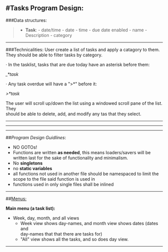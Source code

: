 #**Tasks Program Design:**
-------
###Data structures:
>- **Task**:
	- date/time
		- date
		- time
		- due date enabled
	- name
	- Description
	- category
-------
###Technicalities:
User create a list of tasks and apply a catagory to them.  They should be able to filter tasks by category.

&middot;  In the tasklist, tasks that are due today have an asterisk before them:

 *_\*task*

&middot;  Any task overdue will have a ">*" before it:

*\>\*task*

The user will scroll up/down the list using a windowed scroll pane of the list.  They  
 should be able to delete, add, and modify any tas that they select.

---

---

---

##*Program Design Guidlines*:

- NO GOTOs!
- Functions are written **as needed**, this means loaders/savers will be written last for the sake of functionality and minimalism.
- No **singletons**
- no **static variables**
- all functions not used in another file should be namespaced to limit the scope to the file said function is used in
- functions used in only single files shall be inlined  

---

##<u>Menus:</u>

**Main menu (a task list):**  

-  Week, day, month, and all views
    -  Week view shows day-names, and month view shows dates (dates and   
       day-names that that there are tasks for)
    - "All" view shows all the tasks, and so does day view.

---
